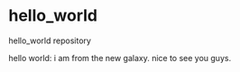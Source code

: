 # hello_world
hello_world repository

hello world:
   i am from the new galaxy. nice to see you guys.
